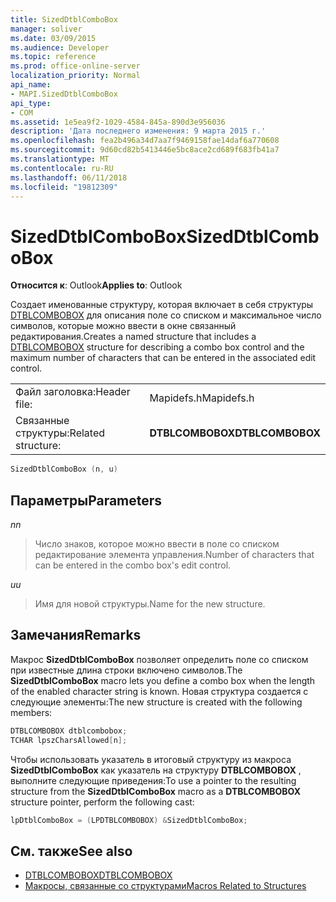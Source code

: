 ```yaml
---
title: SizedDtblComboBox
manager: soliver
ms.date: 03/09/2015
ms.audience: Developer
ms.topic: reference
ms.prod: office-online-server
localization_priority: Normal
api_name:
- MAPI.SizedDtblComboBox
api_type:
- COM
ms.assetid: 1e5ea9f2-1029-4584-845a-890d3e956036
description: 'Дата последнего изменения: 9 марта 2015 г.'
ms.openlocfilehash: fea2b496a34d7aa7f9469158fae14daf6a770608
ms.sourcegitcommit: 9d60cd82b5413446e5bc8ace2cd689f683fb41a7
ms.translationtype: MT
ms.contentlocale: ru-RU
ms.lasthandoff: 06/11/2018
ms.locfileid: "19812309"
---
```

# <a name="sizeddtblcombobox"></a><span data-ttu-id="66e15-103">SizedDtblComboBox</span><span class="sxs-lookup"><span data-stu-id="66e15-103">SizedDtblComboBox</span></span>
 
<span data-ttu-id="66e15-104">**Относится к**: Outlook</span><span class="sxs-lookup"><span data-stu-id="66e15-104">**Applies to**: Outlook</span></span> 
  
<span data-ttu-id="66e15-105">Создает именованные структуру, которая включает в себя структуры [DTBLCOMBOBOX](dtblcombobox.md) для описания поле со списком и максимальное число символов, которые можно ввести в окне связанный редактирования.</span><span class="sxs-lookup"><span data-stu-id="66e15-105">Creates a named structure that includes a [DTBLCOMBOBOX](dtblcombobox.md) structure for describing a combo box control and the maximum number of characters that can be entered in the associated edit control.</span></span> 
  
|||
|:-----|:-----|
|<span data-ttu-id="66e15-106">Файл заголовка:</span><span class="sxs-lookup"><span data-stu-id="66e15-106">Header file:</span></span>  <br/> |<span data-ttu-id="66e15-107">Mapidefs.h</span><span class="sxs-lookup"><span data-stu-id="66e15-107">Mapidefs.h</span></span>  <br/> |
|<span data-ttu-id="66e15-108">Связанные структуры:</span><span class="sxs-lookup"><span data-stu-id="66e15-108">Related structure:</span></span>  <br/> |<span data-ttu-id="66e15-109">**DTBLCOMBOBOX**</span><span class="sxs-lookup"><span data-stu-id="66e15-109">**DTBLCOMBOBOX**</span></span> <br/> |
   
```cpp
SizedDtblComboBox (n, u)
```

## <a name="parameters"></a><span data-ttu-id="66e15-110">Параметры</span><span class="sxs-lookup"><span data-stu-id="66e15-110">Parameters</span></span>

<span data-ttu-id="66e15-111">_n_</span><span class="sxs-lookup"><span data-stu-id="66e15-111">_n_</span></span>
  
> <span data-ttu-id="66e15-112">Число знаков, которое можно ввести в поле со списком редактирование элемента управления.</span><span class="sxs-lookup"><span data-stu-id="66e15-112">Number of characters that can be entered in the combo box's edit control.</span></span> 
    
<span data-ttu-id="66e15-113">_u_</span><span class="sxs-lookup"><span data-stu-id="66e15-113">_u_</span></span>
  
> <span data-ttu-id="66e15-114">Имя для новой структуры.</span><span class="sxs-lookup"><span data-stu-id="66e15-114">Name for the new structure.</span></span>
    
## <a name="remarks"></a><span data-ttu-id="66e15-115">Замечания</span><span class="sxs-lookup"><span data-stu-id="66e15-115">Remarks</span></span>

<span data-ttu-id="66e15-116">Макрос **SizedDtblComboBox** позволяет определить поле со списком при известные длина строки включено символов.</span><span class="sxs-lookup"><span data-stu-id="66e15-116">The **SizedDtblComboBox** macro lets you define a combo box when the length of the enabled character string is known.</span></span> <span data-ttu-id="66e15-117">Новая структура создается с следующие элементы:</span><span class="sxs-lookup"><span data-stu-id="66e15-117">The new structure is created with the following members:</span></span> 
  
```cpp
DTBLCOMBOBOX dtblcombobox;
TCHAR lpszCharsAllowed[n];

```

<span data-ttu-id="66e15-118">Чтобы использовать указатель в итоговый структуру из макроса **SizedDtblComboBox** как указатель на структуру **DTBLCOMBOBOX** , выполните следующие приведения:</span><span class="sxs-lookup"><span data-stu-id="66e15-118">To use a pointer to the resulting structure from the **SizedDtblComboBox** macro as a **DTBLCOMBOBOX** structure pointer, perform the following cast:</span></span> 
  
```cpp
lpDtblComboBox = (LPDTBLCOMBOBOX) &SizedDtblComboBox;

```

## <a name="see-also"></a><span data-ttu-id="66e15-119">См. также</span><span class="sxs-lookup"><span data-stu-id="66e15-119">See also</span></span>

- [<span data-ttu-id="66e15-120">DTBLCOMBOBOX</span><span class="sxs-lookup"><span data-stu-id="66e15-120">DTBLCOMBOBOX</span></span>](dtblcombobox.md)
- [<span data-ttu-id="66e15-121">Макросы, связанные со структурами</span><span class="sxs-lookup"><span data-stu-id="66e15-121">Macros Related to Structures</span></span>](macros-related-to-structures.md)

